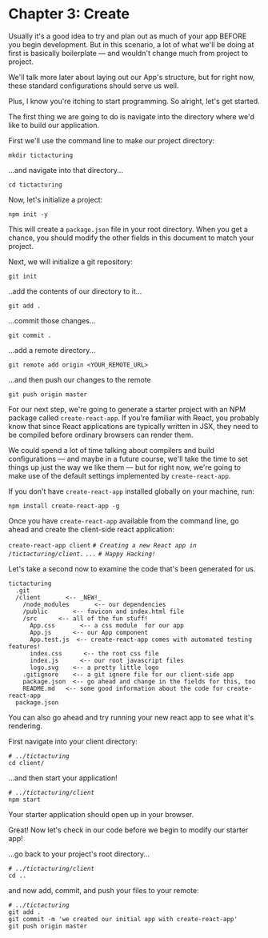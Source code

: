 # Chapter 3: Create

Usually it's a good idea to try and plan out as much of your app BEFORE you begin development. But in this scenario, a lot of what we'll be doing at first is basically boilerplate –– and wouldn't change much from project to project.

We'll talk more later about laying out our App's structure, but for right now, these standard configurations should serve us well.

Plus, I know you're itching to start programming. So alright, let's get started.

The first thing we are going to do is navigate into the directory where we'd like to build our application.

First we'll use the command line to make our project directory:

```mkdir tictacturing```

...and navigate into that directory...

```cd tictacturing```

Now, let's initialize a project:

```npm init -y```

This will create a `package.json` file in your root directory. When you get a chance, you should modify the other fields in this document to match your project.

Next, we will initialize a git repository:

```git init```

..add the contents of our directory to it...

```git add .```

...commit those changes...

```git commit .```

...add a remote directory...

```git remote add origin <YOUR_REMOTE_URL>```

...and then push our changes to the remote

```git push origin master```

For our next step, we're going to generate a starter project with an NPM package called `create-react-app`. If you're familiar with React, you probably know that since React applications are typically written in JSX, they need to be compiled before ordinary browsers can render them.

We could spend a lot of time talking about compilers and build configurations –– and maybe in a future course, we'll take the time to set things up just the way we like them –– but for right now, we're going to make use of the default settings implemented by `create-react-app`.

If you don't have `create-react-app` installed globally on your machine, run:

```npm install create-react-app -g```

Once you have `create-react-app` available from the command line, go ahead and create the client-side react application:

```create-react-app client```
*```# Creating a new React app in /tictacturing/client.```*
*```...```*
*```# Happy Hacking!```*

Let's take a second now to examine the code that's been generated for us.

```
tictacturing
  .git
  /client       <-- _NEW!_
    /node_modules       <-- our dependencies
    /public       <-- favicon and index.html file
    /src      <-- all of the fun stuff!
      App.css       <-- a css module  for our app
      App.js      <-- our App component
      App.test.js  <-- create-react-app comes with automated testing features!
      index.css      <-- the root css file
      index.js      <-- our root javascript files
      logo.svg    <-- a pretty little logo
    .gitignore    <-- a git ignore file for our client-side app
    package.json  <-- go ahead and change in the fields for this, too
    README.md   <-- some good information about the code for create-react-app
  package.json  
```
You can also go ahead and try running your new react app to see what it's rendering.

First navigate into your client directory:

*```# ../tictacturing```* <br/>
```cd client/```

...and then start your application!

*```# ../tictacturing/client```* <br/>
```npm start```

Your starter application should open up in your browser.

Great! Now let's check in our code before we begin to modify our starter app!

...go back to your project's root directory...

*```# ../tictacturing/client```*<br/>
```cd ..```

and now add, commit, and push your files to your remote:

*```# ../tictacturing```*<br/>
```git add .```<br/>
```git commit -m 'we created our initial app with create-react-app'```<br/>
```git push origin master```
